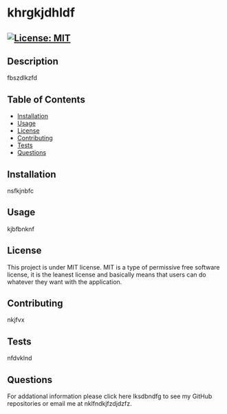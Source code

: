 # khrgkjdhldf
  ## [![License: MIT](https://img.shields.io/badge/License-MIT-yellow.svg)](https://opensource.org/licenses/MIT)

  ## Description
  fbszdlkzfd

  ## Table of Contents

  - [Installation](#installation)
  - [Usage](#usage)
  - [License](#license)
  - [Contributing](#contributing)
  - [Tests](#tests)
  - [Questions](#questions)

  ## Installation
  nsfkjnbfc

  ## Usage 
  kjbfbnknf

  ## License
  This project is under MIT license. MIT is a type of permissive free software license, it is the leanest license and basically means that users can do whatever they want with the application.
  

  ## Contributing
  nkjfvx

  ## Tests
  nfdvklnd

  ## Questions
  For addational information please click here lksdbndfg to see my GitHub repositories or email me at nklfndkjfzdjdzfz.
  